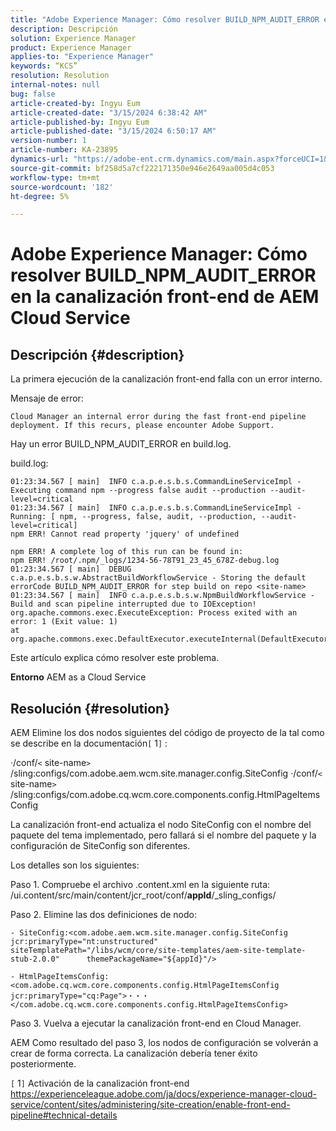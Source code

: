 ```yaml
---
title: "Adobe Experience Manager: Cómo resolver BUILD_NPM_AUDIT_ERROR en la canalización front-end de AEM Cloud Service"
description: Descripción
solution: Experience Manager
product: Experience Manager
applies-to: "Experience Manager"
keywords: “KCS”
resolution: Resolution
internal-notes: null
bug: false
article-created-by: Ingyu Eum
article-created-date: "3/15/2024 6:38:42 AM"
article-published-by: Ingyu Eum
article-published-date: "3/15/2024 6:50:17 AM"
version-number: 1
article-number: KA-23895
dynamics-url: "https://adobe-ent.crm.dynamics.com/main.aspx?forceUCI=1&pagetype=entityrecord&etn=knowledgearticle&id=5bfb09a4-96e2-ee11-904c-6045bd045872"
source-git-commit: bf258d5a7cf222171350e946e2649aa005d4c053
workflow-type: tm+mt
source-wordcount: '182'
ht-degree: 5%

---
```


# Adobe Experience Manager: Cómo resolver BUILD_NPM_AUDIT_ERROR en la canalización front-end de AEM Cloud Service

## Descripción {#description}


La primera ejecución de la canalización front-end falla con un error interno.

Mensaje de error:


```
Cloud Manager an internal error during the fast front-end pipeline deployment. If this recurs, please encounter Adobe Support.
```


Hay un error BUILD_NPM_AUDIT_ERROR en build.log.

build.log:


```
01:23:34.567 [ main]  INFO c.a.p.e.s.b.s.CommandLineServiceImpl - Executing command npm --progress false audit --production --audit-level=critical
01:23:34.567 [ main]  INFO c.a.p.e.s.b.s.CommandLineServiceImpl - Running: [ npm, --progress, false, audit, --production, --audit-level=critical] 
npm ERR! Cannot read property 'jquery' of undefined

npm ERR! A complete log of this run can be found in:
npm ERR! /root/.npm/_logs/1234-56-78T91_23_45_678Z-debug.log
01:23:34.567 [ main]  DEBUG c.a.p.e.s.b.s.w.AbstractBuildWorkflowService - Storing the default errorCode BUILD_NPM_AUDIT_ERROR for step build on repo <site-name>
01:23:34.567 [ main]  INFO c.a.p.e.s.b.s.w.NpmBuildWorkflowService - Build and scan pipeline interrupted due to IOException!
org.apache.commons.exec.ExecuteException: Process exited with an error: 1 (Exit value: 1)
at org.apache.commons.exec.DefaultExecutor.executeInternal(DefaultExecutor.java:404)
```


Este artículo explica cómo resolver este problema.

<b>Entorno</b>
AEM as a Cloud Service


## Resolución {#resolution}


AEM Elimine los dos nodos siguientes del código de proyecto de la tal como se describe en la documentación`[` 1`]` :

·/conf/`<` site-name`>` /sling:configs/com.adobe.aem.wcm.site.manager.config.SiteConfig ·/conf/`<` site-name`>` /sling:configs/com.adobe.cq.wcm.core.components.config.HtmlPageItemsConfig

La canalización front-end actualiza el nodo SiteConfig con el nombre del paquete del tema implementado, pero fallará si el nombre del paquete y la configuración de SiteConfig son diferentes.

Los detalles son los siguientes:

Paso 1. Compruebe el archivo .content.xml en la siguiente ruta: /ui.content/src/main/content/jcr_root/conf/__appId__/_sling_configs/

Paso 2. Elimine las dos definiciones de nodo:


```
- SiteConfig:<com.adobe.aem.wcm.site.manager.config.SiteConfig      jcr:primaryType="nt:unstructured"      siteTemplatePath="/libs/wcm/core/site-templates/aem-site-template-stub-2.0.0"      themePackageName="${appId}"/>
```



```
- HtmlPageItemsConfig:<com.adobe.cq.wcm.core.components.config.HtmlPageItemsConfig      jcr:primaryType="cq:Page">・・・</com.adobe.cq.wcm.core.components.config.HtmlPageItemsConfig>
```


Paso 3. Vuelva a ejecutar la canalización front-end en Cloud Manager.

AEM Como resultado del paso 3, los nodos de configuración se volverán a crear de forma correcta. La canalización debería tener éxito posteriormente.

`[` 1`]`  Activación de la canalización front-end https://experienceleague.adobe.com/ja/docs/experience-manager-cloud-service/content/sites/administering/site-creation/enable-front-end-pipeline#technical-details
